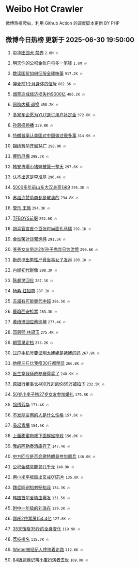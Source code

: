 # Weibo Hot Crawler 



微博热榜爬虫，利用 Github Action 的调度脚本更新 BY PHP 


## 微博今日热榜 更新于 2025-06-30 19:50:00 
1. [中华田园犬 禁养](https://s.weibo.com/weibo?q=%E4%B8%AD%E5%8D%8E%E7%94%B0%E5%9B%AD%E7%8A%AC%20%E7%A6%81%E5%85%BB&t=31&band_rank=1&Refer=top) `2.0M 🔥` 

1. [明天你的公积金账户将多一笔钱](https://s.weibo.com/weibo?q=%23%E6%98%8E%E5%A4%A9%E4%BD%A0%E7%9A%84%E5%85%AC%E7%A7%AF%E9%87%91%E8%B4%A6%E6%88%B7%E5%B0%86%E5%A4%9A%E4%B8%80%E7%AC%94%E9%92%B1%23&t=31&band_rank=2&Refer=top) `1.8M 🔥` 

1. [数读国货如何征服全球味蕾](https://s.weibo.com/weibo?q=%23%E6%95%B0%E8%AF%BB%E5%9B%BD%E8%B4%A7%E5%A6%82%E4%BD%95%E5%BE%81%E6%9C%8D%E5%85%A8%E7%90%83%E5%91%B3%E8%95%BE%23&t=31&band_rank=3&Refer=top) `917.2K 🔥` 

1. [猝死前1个月身体的信号](https://s.weibo.com/weibo?q=%E7%8C%9D%E6%AD%BB%E5%89%8D1%E4%B8%AA%E6%9C%88%E8%BA%AB%E4%BD%93%E7%9A%84%E4%BF%A1%E5%8F%B7&t=31&band_rank=4&Refer=top) `882.3K 🔥` 

1. [烟草造成经济损失约9000亿](https://s.weibo.com/weibo?q=%E7%83%9F%E8%8D%89%E9%80%A0%E6%88%90%E7%BB%8F%E6%B5%8E%E6%8D%9F%E5%A4%B1%E7%BA%A69000%E4%BA%BF&t=31&band_rank=5&Refer=top) `486.2K 🔥` 

1. [网购内裤 退换](https://s.weibo.com/weibo?q=%E7%BD%91%E8%B4%AD%E5%86%85%E8%A3%A4%20%E9%80%80%E6%8D%A2&t=31&band_rank=6&Refer=top) `458.2K 🔥` 

1. [多家车企愿为YU7退订用户补定金](https://s.weibo.com/weibo?q=%23%E5%A4%9A%E5%AE%B6%E8%BD%A6%E4%BC%81%E6%84%BF%E4%B8%BAYU7%E9%80%80%E8%AE%A2%E7%94%A8%E6%88%B7%E8%A1%A5%E5%AE%9A%E9%87%91%23&t=31&band_rank=7&Refer=top) `372.0K 🔥` 

1. [孙恩盛停播](https://s.weibo.com/weibo?q=%23%E5%AD%99%E6%81%A9%E7%9B%9B%E5%81%9C%E6%92%AD%23&t=31&band_rank=8&Refer=top) `339.0K 🔥` 

1. [特朗普承认美国对中国做过很多事](https://s.weibo.com/weibo?q=%23%E7%89%B9%E6%9C%97%E6%99%AE%E6%89%BF%E8%AE%A4%E7%BE%8E%E5%9B%BD%E5%AF%B9%E4%B8%AD%E5%9B%BD%E5%81%9A%E8%BF%87%E5%BE%88%E5%A4%9A%E4%BA%8B%23&t=31&band_rank=9&Refer=top) `314.9K 🔥` 

1. [锦绣芳华开局14广](https://s.weibo.com/weibo?q=%23%E9%94%A6%E7%BB%A3%E8%8A%B3%E5%8D%8E%E5%BC%80%E5%B1%8014%E5%B9%BF%23&t=31&band_rank=10&Refer=top) `298.9K 🔥` 

1. [鹿晗屏保](https://s.weibo.com/weibo?q=%E9%B9%BF%E6%99%97%E5%B1%8F%E4%BF%9D&t=31&band_rank=11&Refer=top) `298.7K 🔥` 

1. [韩安冉曝小猪妹被饿一整天](https://s.weibo.com/weibo?q=%23%E9%9F%A9%E5%AE%89%E5%86%89%E6%9B%9D%E5%B0%8F%E7%8C%AA%E5%A6%B9%E8%A2%AB%E9%A5%BF%E4%B8%80%E6%95%B4%E5%A4%A9%23&t=31&band_rank=12&Refer=top) `297.6K 🔥` 

1. [认不出这是李准基](https://s.weibo.com/weibo?q=%23%E8%AE%A4%E4%B8%8D%E5%87%BA%E8%BF%99%E6%98%AF%E6%9D%8E%E5%87%86%E5%9F%BA%23&t=31&band_rank=13&Refer=top) `296.4K 🔥` 

1. [5000多年前山东大汉身高1米9](https://s.weibo.com/weibo?q=%235000%E5%A4%9A%E5%B9%B4%E5%89%8D%E5%B1%B1%E4%B8%9C%E5%A4%A7%E6%B1%89%E8%BA%AB%E9%AB%981%E7%B1%B39%23&t=31&band_rank=14&Refer=top) `295.3K 🔥` 

1. [苏超连赞助商都是散装的](https://s.weibo.com/weibo?q=%23%E8%8B%8F%E8%B6%85%E8%BF%9E%E8%B5%9E%E5%8A%A9%E5%95%86%E9%83%BD%E6%98%AF%E6%95%A3%E8%A3%85%E7%9A%84%23&t=31&band_rank=15&Refer=top) `294.8K 🔥` 

1. [管乐 王皓](https://s.weibo.com/weibo?q=%E7%AE%A1%E4%B9%90%20%E7%8E%8B%E7%9A%93&t=31&band_rank=16&Refer=top) `294.3K 🔥` 

1. [TFBOYS前缀](https://s.weibo.com/weibo?q=TFBOYS%E5%89%8D%E7%BC%80&t=31&band_rank=17&Refer=top) `292.6K 🔥` 

1. [胡兵官宣首个百张时尚面孔马瑞](https://s.weibo.com/weibo?q=%23%E8%83%A1%E5%85%B5%E5%AE%98%E5%AE%A3%E9%A6%96%E4%B8%AA%E7%99%BE%E5%BC%A0%E6%97%B6%E5%B0%9A%E9%9D%A2%E5%AD%94%E9%A9%AC%E7%91%9E%23&t=31&band_rank=18&Refer=top) `292.1K 🔥` 

1. [金灿荣对谈郭炜炜](https://s.weibo.com/weibo?q=%23%E9%87%91%E7%81%BF%E8%8D%A3%E5%AF%B9%E8%B0%88%E9%83%AD%E7%82%9C%E7%82%9C%23&t=31&band_rank=19&Refer=top) `291.5K 🔥` 

1. [爷爷女友带走2岁孙子抛弃只为泄愤](https://s.weibo.com/weibo?q=%23%E7%88%B7%E7%88%B7%E5%A5%B3%E5%8F%8B%E5%B8%A6%E8%B5%B02%E5%B2%81%E5%AD%99%E5%AD%90%E6%8A%9B%E5%BC%83%E5%8F%AA%E4%B8%BA%E6%B3%84%E6%84%A4%23&t=31&band_rank=20&Refer=top) `290.6K 🔥` 

1. [新房挖出男性尸骨当事女子发声](https://s.weibo.com/weibo?q=%23%E6%96%B0%E6%88%BF%E6%8C%96%E5%87%BA%E7%94%B7%E6%80%A7%E5%B0%B8%E9%AA%A8%E5%BD%93%E4%BA%8B%E5%A5%B3%E5%AD%90%E5%8F%91%E5%A3%B0%23&t=31&band_rank=21&Refer=top) `289.1K 🔥` 

1. [内娱初代群像](https://s.weibo.com/weibo?q=%E5%86%85%E5%A8%B1%E5%88%9D%E4%BB%A3%E7%BE%A4%E5%83%8F&t=31&band_rank=22&Refer=top) `288.3K 🔥` 

1. [陈都灵回应](https://s.weibo.com/weibo?q=%E9%99%88%E9%83%BD%E7%81%B5%E5%9B%9E%E5%BA%94&t=31&band_rank=23&Refer=top) `287.1K 🔥` 

1. [杨紫 扛招商](https://s.weibo.com/weibo?q=%E6%9D%A8%E7%B4%AB%20%E6%89%9B%E6%8B%9B%E5%95%86&t=31&band_rank=24&Refer=top) `287.1K 🔥` 

1. [苏超有可能替代中超](https://s.weibo.com/weibo?q=%E8%8B%8F%E8%B6%85%E6%9C%89%E5%8F%AF%E8%83%BD%E6%9B%BF%E4%BB%A3%E4%B8%AD%E8%B6%85&t=31&band_rank=25&Refer=top) `286.5K 🔥` 

1. [鹿晗西安抢票](https://s.weibo.com/weibo?q=%E9%B9%BF%E6%99%97%E8%A5%BF%E5%AE%89%E6%8A%A2%E7%A5%A8&t=31&band_rank=26&Refer=top) `283.3K 🔥` 

1. [黄绮珊回应蔡徐坤](https://s.weibo.com/weibo?q=%23%E9%BB%84%E7%BB%AE%E7%8F%8A%E5%9B%9E%E5%BA%94%E8%94%A1%E5%BE%90%E5%9D%A4%23&t=31&band_rank=27&Refer=top) `277.4K 🔥` 

1. [邓恩熙 林黛玉](https://s.weibo.com/weibo?q=%E9%82%93%E6%81%A9%E7%86%99%20%E6%9E%97%E9%BB%9B%E7%8E%89&t=31&band_rank=28&Refer=top) `275.4K 🔥` 

1. [朝雪录定档](https://s.weibo.com/weibo?q=%E6%9C%9D%E9%9B%AA%E5%BD%95%E5%AE%9A%E6%A1%A3&t=31&band_rank=29&Refer=top) `273.2K 🔥` 

1. [过户手机号要证明太姥姥是姥姥的妈](https://s.weibo.com/weibo?q=%23%E8%BF%87%E6%88%B7%E6%89%8B%E6%9C%BA%E5%8F%B7%E8%A6%81%E8%AF%81%E6%98%8E%E5%A4%AA%E5%A7%A5%E5%A7%A5%E6%98%AF%E5%A7%A5%E5%A7%A5%E7%9A%84%E5%A6%88%23&t=31&band_rank=30&Refer=top) `267.9K 🔥` 

1. [她瘦三斤比我瘦30斤都明显](https://s.weibo.com/weibo?q=%E5%A5%B9%E7%98%A6%E4%B8%89%E6%96%A4%E6%AF%94%E6%88%91%E7%98%A630%E6%96%A4%E9%83%BD%E6%98%8E%E6%98%BE&t=31&band_rank=31&Refer=top) `266.8K 🔥` 

1. [医生拿我痔疮参赛得奖了](https://s.weibo.com/weibo?q=%E5%8C%BB%E7%94%9F%E6%8B%BF%E6%88%91%E7%97%94%E7%96%AE%E5%8F%82%E8%B5%9B%E5%BE%97%E5%A5%96%E4%BA%86&t=31&band_rank=32&Refer=top) `248.9K 🔥` 

1. [原银行董事长400万迈凯伦89万被拍下](https://s.weibo.com/weibo?q=%23%E5%8E%9F%E9%93%B6%E8%A1%8C%E8%91%A3%E4%BA%8B%E9%95%BF400%E4%B8%87%E8%BF%88%E5%87%AF%E4%BC%A689%E4%B8%87%E8%A2%AB%E6%8B%8D%E4%B8%8B%23&t=31&band_rank=33&Refer=top) `232.5K 🔥` 

1. [50岁小李子携27岁女友参加婚礼](https://s.weibo.com/weibo?q=50%E5%B2%81%E5%B0%8F%E6%9D%8E%E5%AD%90%E6%90%BA27%E5%B2%81%E5%A5%B3%E5%8F%8B%E5%8F%82%E5%8A%A0%E5%A9%9A%E7%A4%BC&t=31&band_rank=34&Refer=top) `179.8K 🔥` 

1. [锦绣芳华](https://s.weibo.com/weibo?q=%E9%94%A6%E7%BB%A3%E8%8A%B3%E5%8D%8E&t=31&band_rank=35&Refer=top) `171.4K 🔥` 

1. [不发朋友圈的人是什么性格](https://s.weibo.com/weibo?q=%E4%B8%8D%E5%8F%91%E6%9C%8B%E5%8F%8B%E5%9C%88%E7%9A%84%E4%BA%BA%E6%98%AF%E4%BB%80%E4%B9%88%E6%80%A7%E6%A0%BC&t=31&band_rank=36&Refer=top) `157.6K 🔥` 

1. [枭起青壤](https://s.weibo.com/weibo?q=%E6%9E%AD%E8%B5%B7%E9%9D%92%E5%A3%A4&t=31&band_rank=37&Refer=top) `154.5K 🔥` 

1. [上面甜蜜吻戏下面蜈蚣抢戏](https://s.weibo.com/weibo?q=%E4%B8%8A%E9%9D%A2%E7%94%9C%E8%9C%9C%E5%90%BB%E6%88%8F%E4%B8%8B%E9%9D%A2%E8%9C%88%E8%9A%A3%E6%8A%A2%E6%88%8F&t=31&band_rank=38&Refer=top) `150.0K 🔥` 

1. [我的阿勒泰清库存了](https://s.weibo.com/weibo?q=%23%E6%88%91%E7%9A%84%E9%98%BF%E5%8B%92%E6%B3%B0%E6%B8%85%E5%BA%93%E5%AD%98%E4%BA%86%23&t=31&band_rank=39&Refer=top) `147.4K 🔥` 

1. [中方回应是否会邀特朗普参加阅兵](https://s.weibo.com/weibo?q=%23%E4%B8%AD%E6%96%B9%E5%9B%9E%E5%BA%94%E6%98%AF%E5%90%A6%E4%BC%9A%E9%82%80%E7%89%B9%E6%9C%97%E6%99%AE%E5%8F%82%E5%8A%A0%E9%98%85%E5%85%B5%23&t=31&band_rank=40&Refer=top) `146.0K 🔥` 

1. [公积金结息能领几千元](https://s.weibo.com/weibo?q=%23%E5%85%AC%E7%A7%AF%E9%87%91%E7%BB%93%E6%81%AF%E8%83%BD%E9%A2%86%E5%87%A0%E5%8D%83%E5%85%83%23&t=31&band_rank=41&Refer=top) `140.9K 🔥` 

1. [用小米平板画出玄戒O1芯片](https://s.weibo.com/weibo?q=%E7%94%A8%E5%B0%8F%E7%B1%B3%E5%B9%B3%E6%9D%BF%E7%94%BB%E5%87%BA%E7%8E%84%E6%88%92O1%E8%8A%AF%E7%89%87&t=31&band_rank=42&Refer=top) `135.0K 🔥` 

1. [魏哲鸣别掐刘畅掐我](https://s.weibo.com/weibo?q=%E9%AD%8F%E5%93%B2%E9%B8%A3%E5%88%AB%E6%8E%90%E5%88%98%E7%95%85%E6%8E%90%E6%88%91&t=31&band_rank=43&Refer=top) `134.3K 🔥` 

1. [韩国首尔爱情虫爆发](https://s.weibo.com/weibo?q=%23%E9%9F%A9%E5%9B%BD%E9%A6%96%E5%B0%94%E7%88%B1%E6%83%85%E8%99%AB%E7%88%86%E5%8F%91%23&t=31&band_rank=44&Refer=top) `131.5K 🔥` 

1. [附中一年级的刘浩存](https://s.weibo.com/weibo?q=%E9%99%84%E4%B8%AD%E4%B8%80%E5%B9%B4%E7%BA%A7%E7%9A%84%E5%88%98%E6%B5%A9%E5%AD%98&t=31&band_rank=45&Refer=top) `129.2K 🔥` 

1. [哪吒2终票房154.4亿](https://s.weibo.com/weibo?q=%23%E5%93%AA%E5%90%922%E7%BB%88%E7%A5%A8%E6%88%BF154.4%E4%BA%BF%23&t=31&band_rank=46&Refer=top) `127.6K 🔥` 

1. [35天饿瘦35斤的全身变化](https://s.weibo.com/weibo?q=35%E5%A4%A9%E9%A5%BF%E7%98%A635%E6%96%A4%E7%9A%84%E5%85%A8%E8%BA%AB%E5%8F%98%E5%8C%96&t=31&band_rank=47&Refer=top) `119.9K 🔥` 

1. [荔枝排名](https://s.weibo.com/weibo?q=%E8%8D%94%E6%9E%9D%E6%8E%92%E5%90%8D&t=31&band_rank=48&Refer=top) `115.7K 🔥` 

1. [Winter被经纪人搀扶着走路](https://s.weibo.com/weibo?q=%23Winter%E8%A2%AB%E7%BB%8F%E7%BA%AA%E4%BA%BA%E6%90%80%E6%89%B6%E7%9D%80%E8%B5%B0%E8%B7%AF%23&t=31&band_rank=49&Refer=top) `112.6K 🔥` 

1. [84版鹿鼎记韦小宝扮演者去世](https://s.weibo.com/weibo?q=%2384%E7%89%88%E9%B9%BF%E9%BC%8E%E8%AE%B0%E9%9F%A6%E5%B0%8F%E5%AE%9D%E6%89%AE%E6%BC%94%E8%80%85%E5%8E%BB%E4%B8%96%23&t=31&band_rank=50&Refer=top) `109.0K 🔥` 

